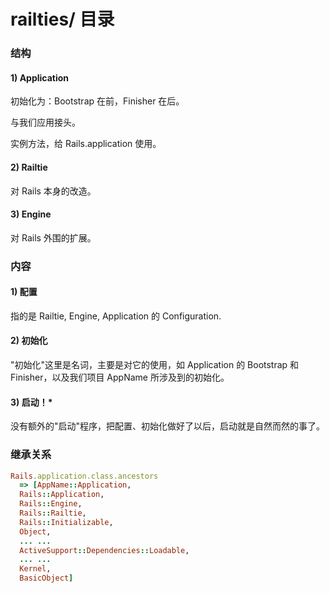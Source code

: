 # railties/ 目录

### 结构

#### 1) Application

初始化为：Bootstrap 在前，Finisher 在后。

与我们应用接头。

实例方法，给 Rails.application 使用。

#### 2) Railtie

对 Rails 本身的改造。

#### 3) Engine

对 Rails 外围的扩展。

### 内容

#### 1) 配置

指的是 Railtie, Engine, Application 的 Configuration.

#### 2) 初始化

"初始化"这里是名词，主要是对它的使用，如 Application 的 Bootstrap 和 Finisher，以及我们项目 AppName 所涉及到的初始化。

#### 3) 启动！*

没有额外的"启动"程序，把配置、初始化做好了以后，启动就是自然而然的事了。

### 继承关系

```ruby
Rails.application.class.ancestors
  => [AppName::Application,
  Rails::Application,
  Rails::Engine,
  Rails::Railtie,
  Rails::Initializable,
  Object,
  ... ...
  ActiveSupport::Dependencies::Loadable,
  ... ...
  Kernel,
  BasicObject] 
```
